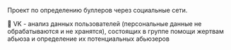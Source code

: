 Проект по определению буллеров через социальные сети.

🧢 VK - анализ данных пользователей (персональные данные не обрабатываются и не хранятся), состоящих в группе помощи жертвам абьюза и определение их потенциальных абьюзеров
